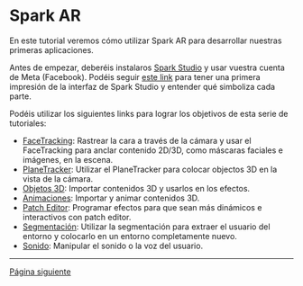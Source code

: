 # Spark AR

En este tutorial veremos cómo utilizar Spark AR para desarrollar nuestras primeras aplicaciones.

Antes de empezar, deberéis instalaros [Spark Studio](https://sparkar.facebook.com/ar-studio/) y usar vuestra cuenta de Meta (Facebook). Podéis seguir [este link](Studio.md) para tener una primera impresión de la interfaz de Spark Studio y entender qué simboliza cada parte.

Podéis utilizar los siguientes links para lograr los objetivos de esta serie de tutoriales:

- [FaceTracking](Face-Tracking.md): Rastrear la cara a través de la cámara y usar el FaceTracking para anclar contenido 2D/3D, como máscaras faciales e imágenes, en la escena.
- [PlaneTracker](Plane-Tracker.md): Utilizar el PlaneTracker para colocar objectos 3D en la vista de la cámara.
- [Objetos 3D](Objetos-3D.md): Importar contenidos 3D y usarlos en los efectos.
- [Animaciones](Animaciones.md): Importar y animar contenidos 3D.
- [Patch Editor](Patch-Editor.md): Programar efectos para que sean más dinámicos e interactivos con patch editor.
- [Segmentación](Segmentación.md): Utilizar la segmentación para extraer el usuario del entorno y colocarlo en un entorno completamente nuevo.
- [Sonido](Sonido.md): Manipular el sonido o la voz del usuario.

---
[Página siguiente](Studio.md)
